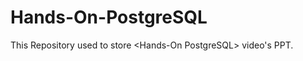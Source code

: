 Hands-On-PostgreSQL
===================

This Repository used to store &lt;Hands-On PostgreSQL> video's PPT.